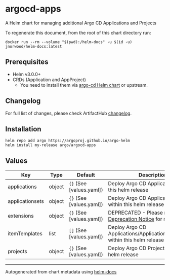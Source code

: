 # argocd-apps

A Helm chart for managing additional Argo CD Applications and Projects

To regenerate this document, from the root of this chart directory run:

```shell
docker run --rm --volume "$(pwd):/helm-docs" -u $(id -u) jnorwood/helm-docs:latest
```

## Prerequisites

- Helm v3.0.0+
- CRDs (Application and AppProject)
  - You need to install them via [argo-cd Helm chart](../argo-cd) or upstream.

## Changelog

For full list of changes, please check ArtifactHub [changelog].

## Installation

```console
helm repo add argo https://argoproj.github.io/argo-helm
helm install my-release argo/argocd-apps
```

## Values

| Key | Type | Default | Description |
|-----|------|---------|-------------|
| applications | object | `{}` (See [values.yaml]) | Deploy Argo CD Applications within this helm release |
| applicationsets | object | `{}` (See [values.yaml]) | Deploy Argo CD ApplicationSets within this helm release |
| extensions | object | `{}` (See [values.yaml]) | DEPRECATED - Please refer [Deprecation Notice](https://github.com/argoproj-labs/argocd-extensions?tab=readme-ov-file#deprecation-notice) for more info. |
| itemTemplates | list | `[]` (See [values.yaml]) | Deploy Argo CD Applications/ApplicationSets/Projects within this helm release |
| projects | object | `{}` (See [values.yaml]) | Deploy Argo CD Projects within this helm release |

----------------------------------------------
Autogenerated from chart metadata using [helm-docs](https://github.com/norwoodj/helm-docs)

[changelog]: https://artifacthub.io/packages/helm/argo/argocd-apps?modal=changelog
